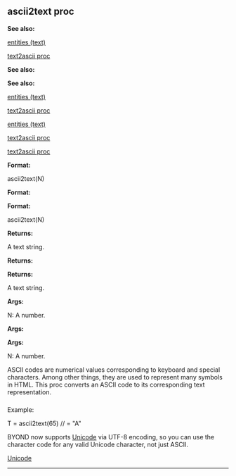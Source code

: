 

 ascii2text proc
-----------------




**See also:** 


[entities (text)](#/DM/text/entities) 

[text2ascii proc](#/proc/text2ascii) 




**See also:** 

**See also:**

[entities (text)](#/DM/text/entities) 

[text2ascii proc](#/proc/text2ascii) 


[entities (text)](#/DM/text/entities)

[text2ascii proc](#/proc/text2ascii) 

[text2ascii proc](#/proc/text2ascii)


**Format:** 


 ascii2text(N)
 


**Format:** 

**Format:**

 ascii2text(N)



**Returns:** 


 A text string.
 


**Returns:** 

**Returns:**

 A text string.



**Args:** 


 N: A number.
 


**Args:** 

**Args:**

 N: A number.


 ASCII codes are numerical values corresponding to keyboard and special
characters. Among other things, they are used to represent many symbols in
HTML. This proc converts an ASCII code to its corresponding text
representation.



### 
 Example:



 T = ascii2text(65) // = "A"


 BYOND now supports
 [Unicode](#/{notes}/Unicode) 
 via UTF-8
encoding, so you can use the character code for any valid Unicode
character, not just ASCII.



[Unicode](#/{notes}/Unicode)


---


